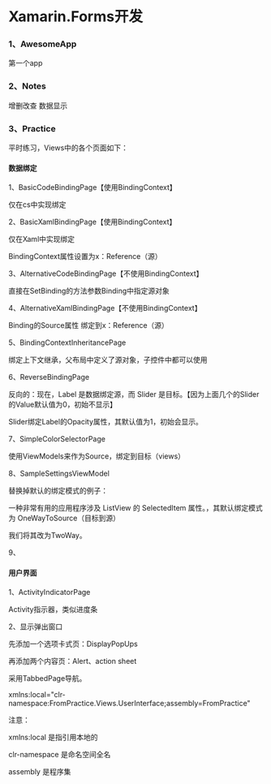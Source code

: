 # Xamarin.Forms开发

### 1、AwesomeApp ###

第一个app



### 2、Notes ###

增删改查 数据显示



### 3、Practice ###

平时练习，Views中的各个页面如下：

#### 数据绑定 ####

1、BasicCodeBindingPage【使用BindingContext】

仅在cs中实现绑定

2、BasicXamlBindingPage【使用BindingContext】

仅在Xaml中实现绑定

BindingContext属性设置为x：Reference（源）

3、AlternativeCodeBindingPage【不使用BindingContext】

直接在SetBinding的方法参数Binding中指定源对象

4、AlternativeXamlBindingPage【不使用BindingContext】

Binding的Source属性 绑定到x：Reference（源）

5、BindingContextInheritancePage

绑定上下文继承，父布局中定义了源对象，子控件中都可以使用

6、ReverseBindingPage

反向的：现在，Label 是数据绑定源，而 Slider 是目标。【因为上面几个的Slider的Value默认值为0，初始不显示】

Slider绑定Label的Opacity属性，其默认值为1，初始会显示。

7、SimpleColorSelectorPage

使用ViewModels来作为Source，绑定到目标（views）

8、SampleSettingsViewModel

替换掉默认的绑定模式的例子：

一种非常有用的应用程序涉及 ListView 的 SelectedItem 属性。，其默认绑定模式为 OneWayToSource（目标到源）

我们将其改为TwoWay。

9、

#### 用户界面 ####

1、ActivityIndicatorPage

Activity指示器，类似进度条

2、显示弹出窗口

先添加一个选项卡式页：DisplayPopUps

再添加两个内容页：Alert、action sheet

采用TabbedPage导航。

xmlns:local="clr-namespace:FromPractice.Views.UserInterface;assembly=FromPractice" 

注意：

xmlns:local 是指引用本地的

clr-namespace 是命名空间全名

assembly 是程序集


